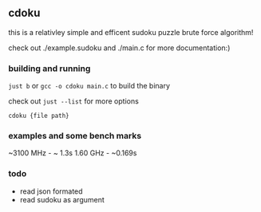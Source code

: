 ## cdoku

this is a relativley simple and efficent sudoku puzzle brute force algorithm!

check out ./example.sudoku and ./main.c for more documentation:)

### building and running

`just b` or `gcc -o cdoku main.c` to build the binary

check out `just --list` for more options

`cdoku {file path}`

### examples and some bench marks

~3100 MHz  -  ~ 1.3s
1.60 GHz   -  ~0.169s

### todo

- read json formated
- read sudoku as argument
